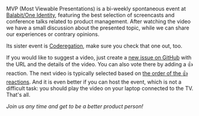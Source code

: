 MVP (Most Viewable Presentations) is a bi-weekly spontaneous event at [Balabit/One Identity](https://career.balabit.com/en), featuring the best selection of screencasts and conference talks related to product management. After watching the video we have a small discussion about the presented topic, while we can share our experiences or contrary opinions.

Its sister event is [Coderegation](http://balabit.github.io/coderegation/), make sure you check that one out, too.

If you would like to suggest a video, just create a [new issue on GitHub](https://github.com/QSFT/most_viewable/issues/new) with the URL and the details of the video. You can also vote there by adding a :+1: reaction. The next video is typically selected based on [the order of the :+1: reactions](https://github.com/QSFT/most_viewable/issues?q=is%3Aopen+sort%3Areactions-%2B1-desc). And it is even better if you can host the event, which is not a difficult task: you should play the video on your laptop connected to the TV. That's all.

*Join us any time and get to be a better product person!*
